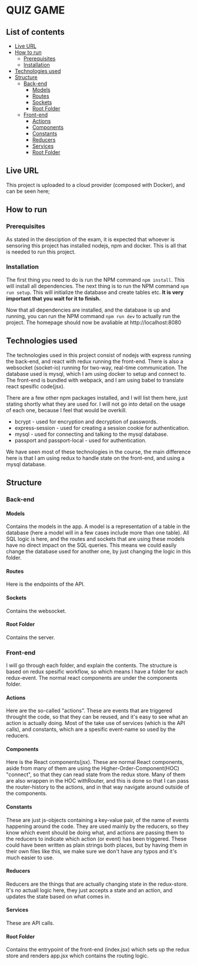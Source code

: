 # QUIZ GAME

## List of contents

* [Live URL](#live-url)
* [How to run](#how-to-run)
  * [Prerequisites](#prerequisites)
  * [Installation](#installation)
* [Technologies used](#technologies-used)
* [Structure](#structure)
  * [Back-end](#back-end)
    * [Models](#models)
    * [Routes](#routes)
    * [Sockets](#sockets)
    * [Root Folder](#root-folder)
  * [Front-end](#front-end)
    * [Actions](#actions)
    * [Components](#components)
    * [Constants](#constants)
    * [Reducers](#reducers)
    * [Services](#services)
    * [Root Folder](#root-folder)

## Live URL
This project is uploaded to a cloud provider (composed with Docker), and can be seen here;

## How to run

### Prerequisites
As stated in the desciption of the exam, it is expected that whoever is sensoring this project
has installed nodejs, npm and docker. This is all that is needed to run this project.

### Installation
The first thing you need to do is run the NPM command `npm install`.
This will install all dependencies.
The next thing is to run the NPM command `npm run setup`.
This will initialize the database and create tables etc. **It is very important that you wait for it to finish.**

Now that all dependencies are installed, and the database is up and running, you can run the NPM command `npm run dev` to actually run the project. The homepage should now be avaliable at http://localhost:8080


## Technologies used
The technologies used in this project consist of nodejs with express running the back-end,
and react with redux running the front-end.
There is also a websocket (socket-io) running for two-way, real-time communication.
The database used is mysql, which I am using docker to setup and connect to.
The front-end is bundled with webpack, and I am using babel to translate react spesific code(jsx).

There are a few other npm packages installed, and I will list them here, just stating shortly what they are used for. I will not go into detail on the usage of each one, because I feel that would be overkill.

* bcrypt - used for encryption and decryption of passwords.
* express-session - used for creating a session cookie for authentication.
* mysql - used for connecting and talking to the mysql database.
* passport and passport-local - used for authentication.

We have seen most of these technologies in the course, the main difference here is that I am using redux to handle state on the front-end, and using a mysql database. 

## Structure

### Back-end

#### Models
Contains the models in the app. A model is a representation of a table in the database (here a model will in a few cases include more than one table). All SQL logic is here, and the routes and sockets that are using these models have no direct impact on the SQL queries. This means we could easily change the database used for another one, by just changing the logic in this folder.

#### Routes
Here is the endpoints of the API. 

#### Sockets
Contains the websocket.

#### Root Folder
Contains the server.

### Front-end
I will go through each folder, and explain the contents. The structure is based on redux spesific workflow, so which means I have a folder for each redux-event. The normal react components are under the components folder.

#### Actions
Here are the so-called "actions". These are events that are triggered throught the code, so that they can be reused, and it's easy to see what an action is actually doing. Most of the take use of services (which is the API calls), and constants, which are a spesific event-name so used by the reducers.

#### Components
Here is the React components(jsx). These are normal React components, aside from many of them are using the Higher-Order-Component(HOC) "connect", so that they can read state from the redux store.
Many of them are also wrappen in the HOC withRouter, and this is done so that I can pass the router-history to the actions, and in that way navigate around outside of the components.

#### Constants
These are just js-objects containing a key-value pair, of the name of events happening around the code. They are used mainly by the reducers, so they know which event should be doing what, and actions are passing them to the reducers to indicate which action (or event) has been triggered.
These could have been written as plain strings both places, but by having them in their own files like this, we make sure we don't have any typos and it's much easier to use.

#### Reducers
Reducers are the things that are actually changing state in the redux-store. It's no actuall logic here, they just accepts a state and an action, and updates the state based on what comes in.

#### Services
These are API calls.

#### Root Folder
Contains the entrypoint of the front-end (index.jsx) which sets up the redux store and renders app.jsx which contains the routing logic.

